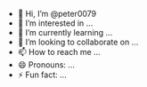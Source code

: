 - 👋 Hi, I’m @peter0079
- 👀 I’m interested in ...
- 🌱 I’m currently learning ...
- 💞️ I’m looking to collaborate on ...
- 📫 How to reach me ...
- 😄 Pronouns: ...
- ⚡ Fun fact: ...

<!---
peter0079/peter0079 is a ✨ special ✨ repository because its `README.md` (this file) appears on your GitHub profile.
You can click the Preview link to take a look at your changes.
--->
